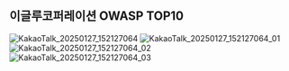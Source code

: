 ## 이글루코퍼레이션 OWASP TOP10
![KakaoTalk_20250127_152127064](https://github.com/user-attachments/assets/407bc025-c702-4e83-afc9-8b4dbf049e5a)
![KakaoTalk_20250127_152127064_01](https://github.com/user-attachments/assets/4496d00e-7cd6-4c49-a16d-2b5fb4b2c2f3)
![KakaoTalk_20250127_152127064_02](https://github.com/user-attachments/assets/2f1a495d-61b2-4136-b5a9-b85405621d01)
![KakaoTalk_20250127_152127064_03](https://github.com/user-attachments/assets/17e5e227-26b6-4aaa-9f1d-a617aea814c8)
